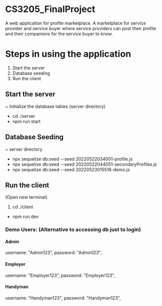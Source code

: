 # CS3205_FinalProject
A web application for profile marketplace. A marketplace for service provider and service buyer where service providers can post their profile and their companions for the service buyer to know. 

# Steps in using the application
1. Start the server 
2. Database seeding
3. Run the client


## Start the server 
~ Initialize the database tables (server directory)
- cd ./server
- npm run start

## Database Seeding
~ server directory
- npx sequelize db:seed --seed 20220522034001-profile.js
- npx sequelize db:seed --seed 20220522044051-secondaryProfiles.js
- npx sequelize db:seed --seed 20220523015516-demo.js

## Run the client
(Open new terminal)
1. cd ./client
- npm run dev


### Demo Users: (Alternative to accessing db just to login)
#### Admin
username: "Admin123", 
password: "Admin123",

#### Employer
username: "Employer123",
password: "Employer123",

#### Handyman
username: "Handyman123", 
password: "Handyman123",
